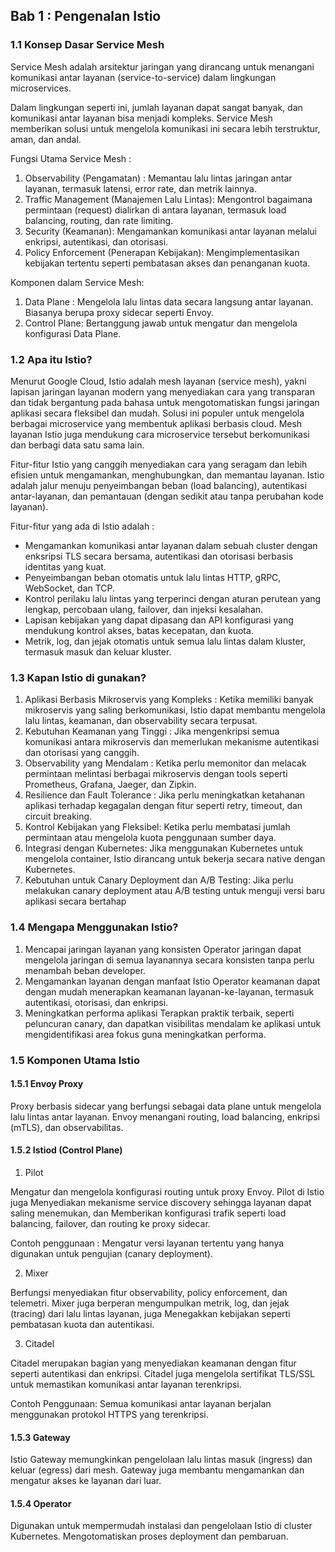 ## Bab 1 : Pengenalan Istio

### 1.1 Konsep Dasar Service Mesh

Service Mesh adalah arsitektur jaringan yang dirancang untuk menangani komunikasi antar layanan (service-to-service) dalam lingkungan microservices. 

Dalam lingkungan seperti ini, jumlah layanan dapat sangat banyak, dan komunikasi antar layanan bisa menjadi kompleks. Service Mesh memberikan solusi untuk mengelola komunikasi ini secara lebih terstruktur, aman, dan andal.

Fungsi Utama Service Mesh :
1. Observability (Pengamatan) : Memantau lalu lintas jaringan antar layanan, termasuk latensi, error rate, dan metrik lainnya.
2. Traffic Management (Manajemen Lalu Lintas): Mengontrol bagaimana permintaan (request) dialirkan di antara layanan, termasuk load balancing, routing, dan rate limiting.
3. Security (Keamanan): Mengamankan komunikasi antar layanan melalui enkripsi, autentikasi, dan otorisasi.
4. Policy Enforcement (Penerapan Kebijakan): Mengimplementasikan kebijakan tertentu seperti pembatasan akses dan penanganan kuota.

Komponen dalam Service Mesh:
1. Data Plane : Mengelola lalu lintas data secara langsung antar layanan. Biasanya berupa proxy sidecar seperti Envoy.
2. Control Plane: Bertanggung jawab untuk mengatur dan mengelola konfigurasi Data Plane.

### 1.2 Apa itu Istio?

Menurut Google Cloud, Istio adalah mesh layanan (service mesh), yakni lapisan jaringan layanan modern yang menyediakan cara yang transparan dan tidak bergantung pada bahasa untuk mengotomatiskan fungsi jaringan aplikasi secara fleksibel dan mudah. Solusi ini populer untuk mengelola berbagai microservice yang membentuk aplikasi berbasis cloud. Mesh layanan Istio juga mendukung cara microservice tersebut berkomunikasi dan berbagi data satu sama lain.

Fitur-fitur Istio yang canggih menyediakan cara yang seragam dan lebih efisien untuk mengamankan, menghubungkan, dan memantau layanan. Istio adalah jalur menuju penyeimbangan beban (load balancing), autentikasi antar-layanan, dan pemantauan (dengan sedikit atau tanpa perubahan kode layanan).

Fitur-fitur yang ada di Istio adalah : 

- Mengamankan komunikasi antar layanan dalam sebuah cluster dengan enksripsi TLS secara bersama, autentikasi dan otorisasi berbasis identitas yang kuat.
- Penyeimbangan beban otomatis untuk lalu lintas HTTP, gRPC, WebSocket, dan TCP.
- Kontrol perilaku lalu lintas yang terperinci dengan aturan perutean yang lengkap, percobaan ulang, failover, dan injeksi kesalahan.
- Lapisan kebijakan yang dapat dipasang dan API konfigurasi yang mendukung kontrol akses, batas kecepatan, dan kuota.
- Metrik, log, dan jejak otomatis untuk semua lalu lintas dalam kluster, termasuk masuk dan keluar kluster.

### 1.3 Kapan Istio di gunakan?

1. Aplikasi Berbasis Mikroservis yang Kompleks : Ketika memiliki banyak mikroservis yang saling berkomunikasi, Istio dapat membantu mengelola lalu lintas, keamanan, dan observability secara terpusat.
2. Kebutuhan Keamanan yang Tinggi : Jika  mengenkripsi semua komunikasi antara mikroservis dan memerlukan mekanisme autentikasi dan otorisasi yang canggih.
3. Observability yang Mendalam : Ketika perlu memonitor dan melacak permintaan melintasi berbagai mikroservis dengan tools seperti Prometheus, Grafana, Jaeger, dan Zipkin.
4. Resilience dan Fault Tolerance : Jika perlu meningkatkan ketahanan aplikasi terhadap kegagalan dengan fitur seperti retry, timeout, dan circuit breaking.
5. Kontrol Kebijakan yang Fleksibel: Ketika perlu membatasi jumlah permintaan atau mengelola kuota penggunaan sumber daya.
6. Integrasi dengan Kubernetes: Jika menggunakan Kubernetes untuk mengelola container, Istio dirancang untuk bekerja secara native dengan Kubernetes.
7. Kebutuhan untuk Canary Deployment dan A/B Testing: Jika perlu melakukan canary deployment atau A/B testing untuk menguji versi baru aplikasi secara bertahap 

### 1.4 Mengapa Menggunakan Istio?

1. Mencapai jaringan layanan yang konsisten
Operator jaringan dapat mengelola jaringan di semua layanannya secara konsisten tanpa perlu menambah beban developer.
2. Mengamankan layanan dengan manfaat Istio 
Operator keamanan dapat dengan mudah menerapkan keamanan layanan-ke-layanan, termasuk autentikasi, otorisasi, dan enkripsi.
3. Meningkatkan performa aplikasi
Terapkan praktik terbaik, seperti peluncuran canary, dan dapatkan visibilitas mendalam ke aplikasi untuk mengidentifikasi area fokus guna meningkatkan performa.

### 1.5 Komponen Utama Istio

#### 1.5.1 Envoy Proxy

Proxy berbasis sidecar yang berfungsi sebagai data plane untuk mengelola lalu lintas antar layanan. Envoy menangani routing, load balancing, enkripsi (mTLS), dan observabilitas.

#### 1.5.2 Istiod (Control Plane)

1. Pilot

Mengatur dan mengelola konfigurasi routing untuk proxy Envoy. Pilot di Istio juga Menyediakan mekanisme service discovery sehingga layanan dapat saling menemukan, dan Memberikan konfigurasi trafik seperti load balancing, failover, dan routing ke proxy sidecar.

Contoh penggunaan : Mengatur versi layanan tertentu yang hanya digunakan untuk pengujian (canary deployment).

2. Mixer

Berfungsi menyediakan fitur observability, policy enforcement, dan telemetri. Mixer juga berperan mengumpulkan metrik, log, dan jejak (tracing) dari lalu lintas layanan, juga Menegakkan kebijakan seperti pembatasan kuota dan autentikasi.

3. Citadel

Citadel merupakan bagian yang menyediakan keamanan dengan fitur seperti autentikasi dan enkripsi. Citadel juga mengelola sertifikat TLS/SSL untuk memastikan komunikasi antar layanan terenkripsi.

Contoh Penggunaan: Semua komunikasi antar layanan berjalan menggunakan protokol HTTPS yang terenkripsi.

#### 1.5.3 Gateway

Istio Gateway memungkinkan pengelolaan lalu lintas masuk (ingress) dan keluar (egress) dari mesh. Gateway juga membantu mengamankan dan mengatur akses ke layanan dari luar.

#### 1.5.4 Operator

Digunakan untuk mempermudah instalasi dan pengelolaan Istio di cluster Kubernetes. Mengotomatiskan proses deployment dan pembaruan.
